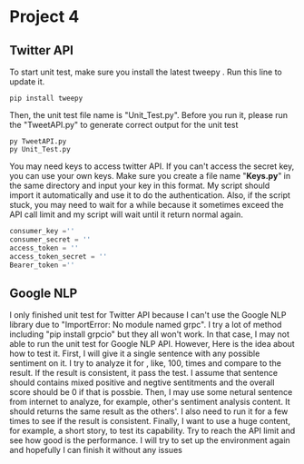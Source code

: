 # Project 4
## Twitter API
To start unit test, make sure you install the latest tweepy . Run this line to update it. 

```
pip install tweepy
```

Then, the unit test file name is "Unit_Test.py". Before you run it, please run the "TweetAPI.py" to generate correct output for the unit test

```
py TweetAPI.py
py Unit_Test.py
```

You may need keys to access twitter API. If you can't access the secret key, you can use your own keys. Make sure you create a file name "**Keys.py**" in the same directory and input your key in this format. My script should import it automatically and use it to do the authentication. Also, if the script stuck, you may need to wait for a while because it sometimes exceed the API call limit and my script will wait until it return normal again.

```python
consumer_key =''
consumer_secret = ''
access_token = ''
access_token_secret = ''
Bearer_token =''
```



## Google NLP

I only finished unit test for Twitter API because I can't use the Google NLP library due to "ImportError: No module named grpc". I try a lot of method including "pip install grpcio" but they all won't work. In that case, I may not able to run the unit test for Google NLP API.
However, Here is the idea about how to test it.
First, I will give it a single sentence with any possible sentiment on it. I try to analyze it for , like, 100, times and compare to the result. If the result is consistent, it pass the test. I assume that sentence should contains mixed positive and negtive sentitments and the overall score should be 0 if that is possbie.
Then, I may use some netural sentence from internet to analyze, for example, other's sentiment analysis content. It should returns the same result as the others'. I also need to run it for a few times to see if the result is consistent.
Finally, I want to use a huge content, for example, a short story, to test its capability. Try to reach the API limit and see how good is the performance.
I will try to set up the environment again and hopefully I can finish it without any issues